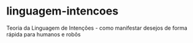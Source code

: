 # linguagem-intencoes
Teoria da Linguagem de Intenções - como manifestar desejos de forma rápida para humanos e robôs
